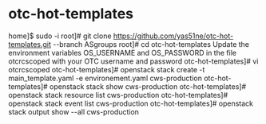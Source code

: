 # otc-hot-templates
home]$ sudo -i
root]# git clone https://github.com/yas51ne/otc-hot-templates.git --branch ASgroups
root]# cd otc-hot-templates
Update the environment variables OS_USERNAME and OS_PASSWORD in the file otcrcscoped with your OTC username and password 
otc-hot-templates]# vi otcrcscoped
otc-hot-templates]# openstack stack create -t main_template.yaml -e environement.yaml cws-production
otc-hot-templates]# openstack stack show cws-production
otc-hot-templates]# openstack stack resource list cws-production
otc-hot-templates]# openstack stack event list cws-production
otc-hot-templates]# openstack stack output show --all cws-production
